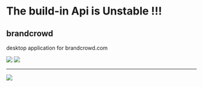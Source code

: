 # The build-in Api is Unstable !!!

## brandcrowd
desktop application for brandcrowd.com

<img src='https://i.imgur.com/MoAsWYD.png'>
<img src='https://i.imgur.com/ZTAeVBm.png'>
<hr />
<img src='https://i.imgur.com/gE4kpQ5.gif'>
